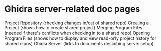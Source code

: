 # Ghidra server-related doc pages

Project Repository (checking changes in/out of shared repo)
Creating a Project (shows how to create shared project)
Merging Program Files (needed if there's conflicts when checking in to a shared repo)
Opening Program Files (shows how to display and view read-only project history for shared repos)
Ghidra Server (links to documents describing server setup)
